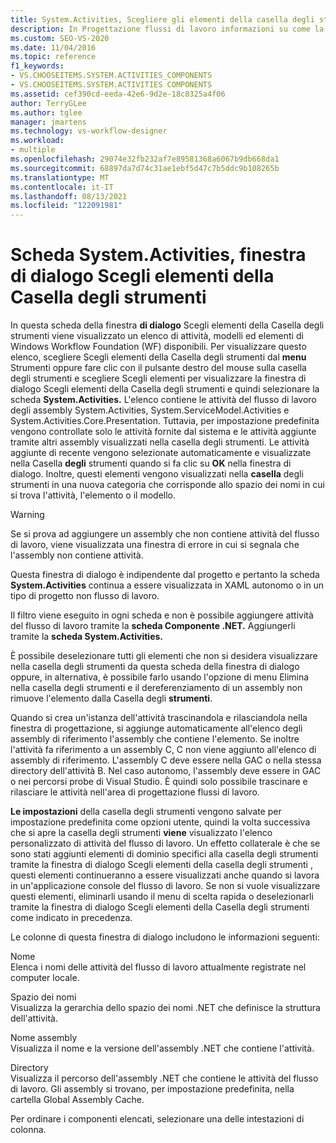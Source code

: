 ```yaml
---
title: System.Activities, Scegliere gli elementi della casella degli strumenti
description: In Progettazione flussi di lavoro informazioni su come la scheda System.Activities visualizza un elenco di attività, modelli ed elementi di Windows Workflow Foundation (WF) disponibili.
ms.custom: SEO-VS-2020
ms.date: 11/04/2016
ms.topic: reference
f1_keywords:
- VS.CHOOSEITEMS.SYSTEM.ACTIVITIES_COMPONENTS
- VS.CHOOSEITEMS.SYSTEM.ACTIVITIES COMPONENTS
ms.assetid: cef390cd-eeda-42e6-9d2e-18c8325a4f06
author: TerryGLee
ms.author: tglee
manager: jmartens
ms.technology: vs-workflow-designer
ms.workload:
- multiple
ms.openlocfilehash: 29074e32fb232af7e89581368a6067b9db668da1
ms.sourcegitcommit: 68897da7d74c31ae1ebf5d47c7b5ddc9b108265b
ms.translationtype: MT
ms.contentlocale: it-IT
ms.lasthandoff: 08/13/2021
ms.locfileid: "122091981"
---
```

# <a name="systemactivities-tab-choose-toolbox-items-dialog-box"></a>Scheda System.Activities, finestra di dialogo Scegli elementi della Casella degli strumenti

In questa scheda della finestra **di dialogo** Scegli elementi della Casella degli strumenti viene visualizzato un elenco di attività, modelli ed elementi di Windows Workflow Foundation (WF) disponibili. Per visualizzare questo  elenco, scegliere Scegli elementi della Casella  degli strumenti  dal **menu**  Strumenti oppure fare clic con il pulsante destro del mouse sulla casella degli strumenti e scegliere Scegli elementi per visualizzare la finestra di dialogo Scegli elementi della Casella degli strumenti e quindi selezionare la scheda **System.Activities.** L'elenco contiene le attività del flusso di lavoro degli assembly System.Activities, System.ServiceModel.Activities e System.Activities.Core.Presentation. Tuttavia, per impostazione predefinita vengono controllate solo le attività fornite  dal sistema e le attività aggiunte tramite altri assembly visualizzati nella casella degli strumenti. Le attività aggiunte di recente vengono selezionate automaticamente e visualizzate nella Casella **degli** strumenti quando si fa clic su **OK** nella finestra di dialogo. Inoltre, questi elementi vengono visualizzati nella **casella** degli strumenti in una nuova categoria che corrisponde allo spazio dei nomi in cui si trova l'attività, l'elemento o il modello.

> [!WARNING]
> Se si prova ad aggiungere un assembly che non contiene attività del flusso di lavoro, viene visualizzata una finestra di errore in cui si segnala che l'assembly non contiene attività.

Questa finestra di dialogo è indipendente dal progetto e pertanto la scheda **System.Activities** continua a essere visualizzata in XAML autonomo o in un tipo di progetto non flusso di lavoro.

Il filtro viene eseguito in ogni scheda e non è possibile aggiungere attività del flusso di lavoro tramite la **scheda Componente .NET.** Aggiungerli tramite la **scheda System.Activities.**

È possibile deselezionare tutti gli elementi che non si desidera visualizzare nella casella degli strumenti  da questa scheda della  finestra di dialogo oppure, in alternativa, è possibile farlo usando l'opzione di menu Elimina nella casella degli strumenti e il dereferenziamento di un assembly non rimuove l'elemento dalla Casella degli **strumenti**. 

Quando si crea un'istanza dell'attività trascinandola e rilasciandola nella finestra di progettazione, si aggiunge automaticamente all'elenco degli assembly di riferimento l'assembly che contiene l'elemento. Se inoltre l'attività fa riferimento a un assembly C, C non viene aggiunto all'elenco di assembly di riferimento. L'assembly C deve essere nella GAC o nella stessa directory dell'attività B. Nel caso autonomo, l'assembly deve essere in GAC o nei percorsi probe di Visual Studio. È quindi solo possibile trascinare e rilasciare le attività nell'area di progettazione flussi di lavoro.

**Le impostazioni** della casella degli strumenti vengono salvate per impostazione predefinita come opzioni utente, quindi la volta successiva che si apre la casella degli strumenti **viene** visualizzato l'elenco personalizzato di attività del flusso di lavoro. Un effetto collaterale è che se sono stati  aggiunti elementi  di dominio specifici alla casella degli strumenti tramite la finestra di dialogo Scegli elementi della casella degli strumenti , questi elementi continueranno a essere visualizzati anche quando si lavora in un'applicazione console del flusso di lavoro. Se non si vuole visualizzare questi elementi, eliminarli usando il menu  di scelta rapida o deselezionarli tramite la finestra di dialogo Scegli elementi della Casella degli strumenti come indicato in precedenza.

Le colonne di questa finestra di dialogo includono le informazioni seguenti:

Nome\
Elenca i nomi delle attività del flusso di lavoro attualmente registrate nel computer locale.

Spazio dei nomi\
Visualizza la gerarchia dello spazio dei nomi .NET che definisce la struttura dell'attività.

Nome assembly\
Visualizza il nome e la versione dell'assembly .NET che contiene l'attività.

Directory\
Visualizza il percorso dell'assembly .NET che contiene le attività del flusso di lavoro. Gli assembly si trovano, per impostazione predefinita, nella cartella Global Assembly Cache.

Per ordinare i componenti elencati, selezionare una delle intestazioni di colonna.

